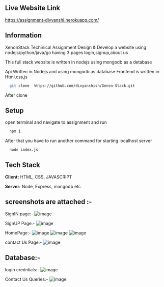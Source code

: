 ## Live Website Link

https://assignment-divyanshi.herokuapp.com/

## Information

XenonStack Techinical Assignment
Design & Develop a website using nodejs/python/java/go having 3 pages login,signup,about us

This full stack website is written in nodejs using mongodb as a detabase 

Api Written in Nodejs and using mongodb as database
Frontend is written in Html,css,js


```bash
  git clone  https://github.com/divyanshish/Xenon-Stack.git
```
After clone

## Setup

open terminal and navigate to assignment and run

```bash
  npm i 
```

After that you have to run another command for starting localhost server

```bash
  node index.js
```



## Tech Stack

**Client:** HTML, CSS, JAVASCRIPT

**Server:** Node, Express, mongodb etc


## screenshots are attached :- 

SignIN page:- 
![image](https://user-images.githubusercontent.com/93602234/196776242-2b32ccb0-fa2a-4c6b-a319-04e4f1cc0e50.png)

SignUP Page:-
![image](https://user-images.githubusercontent.com/93602234/196777265-f4c1f59b-8096-4e93-9eba-6946ad782fe2.png)

HomePage:-
![image](https://user-images.githubusercontent.com/93602234/196778106-3c4a9460-70d8-445d-b93a-55bc50f6724d.png)
![image](https://user-images.githubusercontent.com/93602234/196778165-67621476-6d64-4c74-a209-f877272d2b52.png)
![image](https://user-images.githubusercontent.com/93602234/196778230-d44ff35c-82cb-41d1-95ab-783ce0ff2507.png)

contact Us Page:-
![image](https://user-images.githubusercontent.com/93602234/196778329-8efcf036-c5e2-4a91-b2fc-eb1e76704328.png)

## Database:-

login credntials:-
![image](https://user-images.githubusercontent.com/93602234/196778889-d2fc3b12-d4d1-4f37-95bc-aef47ed0a10f.png)

Contact Us Queries:-
![image](https://user-images.githubusercontent.com/93602234/196781476-7a8621f7-fa5b-48b4-aa52-34ee58ea11fd.png)
